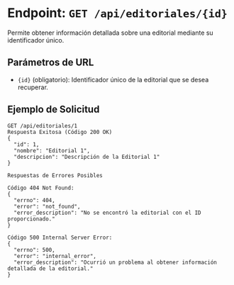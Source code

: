 # Endpoint: `GET /api/editoriales/{id}`

Permite obtener información detallada sobre una editorial mediante su identificador único.

## Parámetros de URL
- `{id}` (obligatorio): Identificador único de la editorial que se desea recuperar.

## Ejemplo de Solicitud
```http
GET /api/editoriales/1
Respuesta Exitosa (Código 200 OK)
{
  "id": 1,
  "nombre": "Editorial 1",
  "descripcion": "Descripción de la Editorial 1"
}

Respuestas de Errores Posibles

Código 404 Not Found:
{
  "errno": 404,
  "error": "not_found",
  "error_description": "No se encontró la editorial con el ID proporcionado."
}

Código 500 Internal Server Error:
{
  "errno": 500,
  "error": "internal_error",
  "error_description": "Ocurrió un problema al obtener información detallada de la editorial."
}